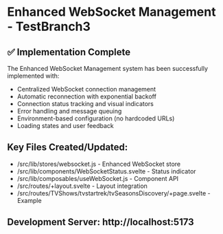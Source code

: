 # Enhanced WebSocket Management - TestBranch3

## ✅ Implementation Complete

The Enhanced WebSocket Management system has been successfully implemented with:

- Centralized WebSocket connection management
- Automatic reconnection with exponential backoff  
- Connection status tracking and visual indicators
- Error handling and message queuing
- Environment-based configuration (no hardcoded URLs)
- Loading states and user feedback

## Key Files Created/Updated:
- /src/lib/stores/websocket.js - Enhanced WebSocket store
- /src/lib/components/WebSocketStatus.svelte - Status indicator
- /src/lib/composables/useWebSocket.js - Component API
- /src/routes/+layout.svelte - Layout integration
- /src/routes/TVShows/tvstartrek/tvSeasonsDiscovery/+page.svelte - Example

## Development Server: http://localhost:5173
